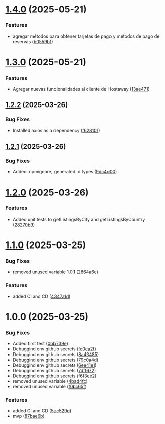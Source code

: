 # [1.4.0](https://github.com/jcjiron/hostaway-ts/compare/v1.3.0...v1.4.0) (2025-05-21)


### Features

* agregar métodos para obtener tarjetas de pago y métodos de pago de reservas ([b0559b1](https://github.com/jcjiron/hostaway-ts/commit/b0559b1a7825eef7e5685f20b1ce6c1429522716))

# [1.3.0](https://github.com/jcjiron/hostaway-ts/compare/v1.2.2...v1.3.0) (2025-05-21)


### Features

* Agregar nuevas funcionalidades al cliente de Hostaway ([13ae471](https://github.com/jcjiron/hostaway-ts/commit/13ae471f0860cb1504ac2da3d1bd02432d2d12a5))

## [1.2.2](https://github.com/jcjiron/hostaway-ts/compare/v1.2.1...v1.2.2) (2025-03-26)


### Bug Fixes

* Installed axios as a dependency ([f628101](https://github.com/jcjiron/hostaway-ts/commit/f62810158656f22fcad7e5842f14539832cb45c0))

## [1.2.1](https://github.com/jcjiron/hostaway-ts/compare/v1.2.0...v1.2.1) (2025-03-26)


### Bug Fixes

* Added .npmignore, generated .d types ([9dc4c00](https://github.com/jcjiron/hostaway-ts/commit/9dc4c00fe99931c590d6d368a974d14c0c1d4a7f))

# [1.2.0](https://github.com/jcjiron/hostaway-ts/compare/v1.1.0...v1.2.0) (2025-03-26)


### Features

* Added unit tests to getListingsByCity and getListingsByCountry ([28270b9](https://github.com/jcjiron/hostaway-ts/commit/28270b9fb12bfe22fb8b5bbfcbfab122a945da88))

# [1.1.0](https://github.com/jcjiron/hostaway-ts/compare/v1.0.0...v1.1.0) (2025-03-25)


### Bug Fixes

* removed unused variable 1.0.1 ([2664a6e](https://github.com/jcjiron/hostaway-ts/commit/2664a6e31f24bb05d91ad26f7b31f1bba50bd5d9))


### Features

* added CI and CD ([4347a1d](https://github.com/jcjiron/hostaway-ts/commit/4347a1d7b4f6e7319e4eadf62372105b86ce9940))

# 1.0.0 (2025-03-25)


### Bug Fixes

* Added first test ([0bb739e](https://github.com/jcjiron/hostaway-ts/commit/0bb739ee7abb32a29b2aaeaa97d1c5db85f6521b))
* Debuggind env github secrets ([fe0ea2f](https://github.com/jcjiron/hostaway-ts/commit/fe0ea2fc207d16c65aba88721c71acc620cd4eff))
* Debuggind env github secrets ([8a43485](https://github.com/jcjiron/hostaway-ts/commit/8a4348594920dc523199cc1ffc89b1d0ccd71890))
* Debuggind env github secrets ([79c0a4d](https://github.com/jcjiron/hostaway-ts/commit/79c0a4d7088ba650e7548129b8f9b2365069e7de))
* Debuggind env github secrets ([6ee41e1](https://github.com/jcjiron/hostaway-ts/commit/6ee41e1662dd96e4fcf33e55072233eb3e287ef9))
* Debuggind env github secrets ([7dff672](https://github.com/jcjiron/hostaway-ts/commit/7dff672abdb45492bc2ab6c52e1ad1a7f369ce35))
* Debuggind env github secrets ([f6f3ee2](https://github.com/jcjiron/hostaway-ts/commit/f6f3ee2d138b8eee3e69f6bc8fef1b6ffb84d05c))
* removed unused variable ([4bad4fc](https://github.com/jcjiron/hostaway-ts/commit/4bad4fc493377a17404d64c7a63c8b14e47ff914))
* removed unused variable ([f0bc65f](https://github.com/jcjiron/hostaway-ts/commit/f0bc65f73826227195be52dc4976b678e2d37ecd))


### Features

* added CI and CD ([5ac529d](https://github.com/jcjiron/hostaway-ts/commit/5ac529d8d54b2187de1e9a517a4cbd63f227ebe3))
* mvp ([87bae6b](https://github.com/jcjiron/hostaway-ts/commit/87bae6bc8b0e3044ccf6a1ce4b515c353458a128))
